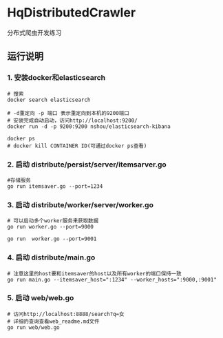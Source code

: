 # HqDistributedCrawler

分布式爬虫开发练习

## 运行说明

### 1. 安装docker和elasticsearch
```
# 搜索
docker search elasticsearch

# -d重定向 -p 端口 表示重定向到本机的9200端口
# 安装完成自动启动，访问http://localhost:9200/
docker run -d -p 9200:9200 nshou/elasticsearch-kibana

docker ps
# docker kill CONTAINER ID(可通过docker ps查看)

```


### 2. 启动 distribute/persist/server/itemsarver.go
```
#存储服务
go run itemsaver.go --port=1234

```
### 3. 启动 distribute/worker/server/worker.go
```
# 可以启动多个worker服务来获取数据
go run worker.go --port=9000

go run  worker.go --port=9001

```
### 4. 启动 distribute/main.go

```
# 注意这里的host要和itemsaver的host以及所有worker的端口保持一致
go run main.go --itemsaver_host=":1234" --worker_hosts=":9000,:9001"

```

### 5. 启动 web/web.go

```
# 访问http://localhost:8888/search?q=女
# 详细的查询查看web_readme.md文件
go run web/web.go

```